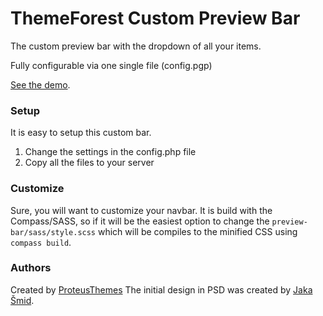 ThemeForest Custom Preview Bar
=======================

The custom preview bar with the dropdown of all your items.

Fully configurable via one single file (config.pgp)

[See the demo](http://demo.magemill.com/?theme=orderimages).

### Setup

It is easy to setup this custom bar.

1. Change the settings in the config.php file
2. Copy all the files to your server

### Customize

Sure, you will want to customize your navbar. It is build with the Compass/SASS, so if it will be the easiest option to change the `preview-bar/sass/style.scss` which will be compiles to the minified CSS using `compass build`.

### Authors

Created by [ProteusThemes](https://github.com/ProteusThemes/ThemeForest-Preview-Bar)
The initial design in PSD was created by [Jaka Šmid](http://www.spaka.si/).
